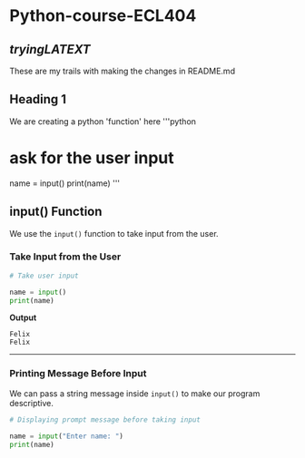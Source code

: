 # Python-course-ECL404
$trying LATEXT$
---
These are my trails with making the changes in README.md
## Heading 1
We are creating a python 'function' here
'''python
# ask for the user input
name = input()
print(name)
'''


## input() Function

We use the `input()` function to take input from the user.

### Take Input from the User

```python
# Take user input

name = input()
print(name)

```

**Output**

```
Felix
Felix
```

---

### Printing Message Before Input

We can pass a string message inside `input()` to make our program descriptive.

```python
# Displaying prompt message before taking input

name = input("Enter name: ")
print(name)
```
